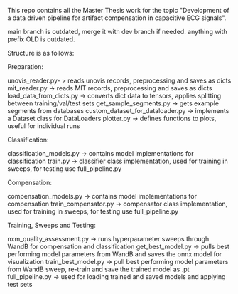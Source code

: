 This repo contains all the Master Thesis work for the topic "Development of a data driven pipeline for artifact compensation in capacitive ECG signals". 

main branch is outdated, merge it with dev branch if needed.
anything with prefix OLD is outdated.


Structure is as follows:


Preparation:

unovis_reader.py- > reads unovis records, preprocessing and saves as dicts
mit_reader.py -> reads MIT records, preprocessing and saves as dicts
load_data_from_dicts.py -> converts dict data to tensors, applies splitting between training/val/test sets
get_sample_segments.py -> gets example segments from databases
custom_dataset_for_dataloader.py -> implements a Dataset class for DataLoaders
plotter.py -> defines functions to plots, useful for individual runs


Classification:

classification_models.py -> contains model implementations for classification
train.py -> classifier class implementation, used for training in sweeps, for testing use full_pipeline.py


Compensation:

compensation_models.py -> contains model implementations for compensation
train_compensator.py -> compensator class implementation, used for training in sweeps, for testing use full_pipeline.py


Training, Sweeps and Testing:

nxm_quality_assessment.py -> runs hyperparameter sweeps through WandB for compensation and classification
get_best_model.py -> pulls best performing model parameters from WandB and saves the onnx model for visualization
train_best_model.py -> pull best performing model parameters from WandB sweep, re-train and save the trained model as .pt
full_pipeline.py -> used for loading trained and saved models and applying test sets
